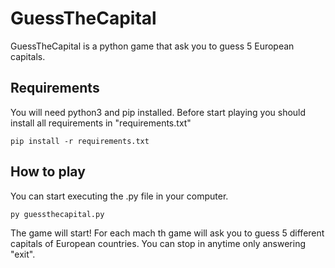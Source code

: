 # GuessTheCapital
GuessTheCapital is a python game that ask you to guess 5 European capitals.

## Requirements
You will need python3 and pip installed.
Before start playing you should install all requirements in "requirements.txt"
```
pip install -r requirements.txt
```

## How to play
You can start executing the .py file in your computer.
```
py guessthecapital.py
```
The game will start!
For each mach th game will ask you to guess 5 different capitals of European countries.
You can stop in anytime only answering "exit".
